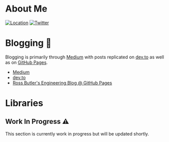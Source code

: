 # About Me

[![Location](https://img.shields.io/badge/📍%20location-London-brightgreen)](https://en.wikipedia.org/wiki/London)
[![Twitter](https://img.shields.io/badge/twitter-@ross_w_butler-blue.svg?style=flat)](https://twitter.com/ross_w_butler)

# Blogging 📖

Blogging is primarily through [Medium](https://medium.com/@rwbutler) with posts replicated on [dev.to](https://dev.to/rwbutler) as well as on [GitHub Pages](https://rwbutler.github.io).

- [Medium](https://medium.com/@rwbutler)
- [dev.to](https://dev.to/rwbutler)
- [Ross Butler's Engineering Blog @ GitHub Pages](https://rwbutler.github.io)


# Libraries
## Work In Progress ⚠️
This section is currently work in progress but will be updated shortly.

